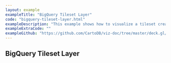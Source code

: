 ```yaml
---
layout: example
exampleTitle: "BigQuery Tileset Layer"
code: "bigquery-tileset-layer.html"
exampleDescription: "This example shows how to visualize a tileset created with the CARTO Spatial Extension for BigQuery."
exampleExtraCode: ""
exampleGithub: "https://github.com/CartoDB/viz-doc/tree/master/deck.gl/examples/scripting/basic-examples/bigquery-tileset-layer.html"
---
```

## BigQuery Tileset Layer
